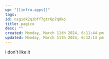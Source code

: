 ```yaml
---
up: "[[infra.apps]]"
tags: 
id: nsgiok2qzbff7gtr6p7q8ko
title: pagico
desc: ""
created: Monday, March 11th 2024, 6:11:44 pm
updated: Monday, March 11th 2024, 6:12:13 pm
---
```

i don't like it